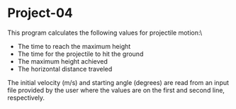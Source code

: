 # Project-04
This program calculates the following values for projectile motion:\
- The time to reach the maximum height
- The time for the projectile to hit the ground
- The maximum height achieved
- The horizontal distance traveled

The initial velocity (m/s) and starting angle (degrees) are read from an input file provided by the user where the values are on the first and second line, respectively.

